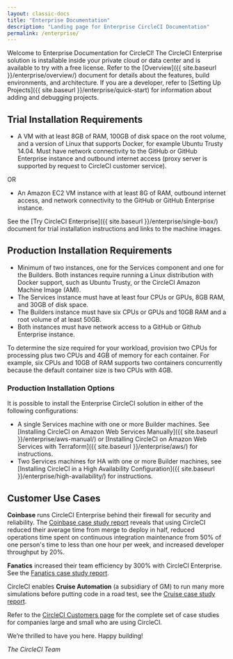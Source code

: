 ```yaml
---
layout: classic-docs
title: "Enterprise Documentation"
description: "Landing page for Enterprise CircleCI Documentation"
permalink: /enterprise/
---
```


Welcome to Enterprise Documentation for CircleCI! The CircleCI Enterprise solution is installable inside your private cloud or data center and is available to try with a free license. Refer to the [Overview]({{ site.baseurl }}/enterprise/overview/) document for details about the features, build environments, and architecture. If you are a developer, refer to [Setting Up Projects]({{ site.baseurl }}/enterprise/quick-start) for information about adding and debugging projects.

## Trial Installation Requirements

- A VM with at least 8GB of RAM, 100GB of disk space on the root volume, and a version of Linux that supports Docker, for example Ubuntu Trusty 14.04. Must have network connectivity to the GitHub or GitHub Enterprise instance and outbound internet access (proxy server is supported by request to CircleCI customer service).  

OR

- An Amazon EC2 VM instance with at least 8G of RAM, outbound internet access, and network connectivity to the GitHub or GitHub Enterprise instance.

See the [Try CircleCI Enterprise]({{ site.baseurl }}/enterprise/single-box/) document for trial installation instructions and links to the machine images.

## Production Installation Requirements

- Minimum of two instances, one for the Services component and one for the Builders. Both instances require running a Linux distribution with Docker support, such as Ubuntu Trusty, or the CircleCI Amazon Machine Image (AMI). 
- The Services instance must have at least four CPUs or GPUs, 8GB RAM, and 30GB of disk space. 
- The Builders instance must have six CPUs or GPUs and 10GB RAM and a root volume of at least 50GB.
- Both instances must have network access to a GitHub or Github Enterprise instance. 

To determine the size required for your workload, provision two CPUs for processing plus two CPUs and 4GB of memory for each container. For example, six CPUs and 10GB of RAM supports two containers concurrently because the default container size is two CPUs with 4GB. 

### Production Installation Options

It is possible to install the Enterprise CircleCI solution in either of the following configurations:

- A single Services machine with one or more Builder machines. See [Installing CircleCI on Amazon Web Services Manually]({{ site.baseurl }}/enterprise/aws-manual/) or [Installing CircleCI on Amazon Web Services with Terraform]({{ site.baseurl }}/enterprise/aws/) for instructions.
- Two Services machines for HA with one or more Builder machines, see [Installing CircleCI in a High Availability Configuration]({{ site.baseurl }}/enterprise/high-availability/) for instructions.

## Customer Use Cases 

**Coinbase** runs CircleCI Enterprise behind their firewall for security and reliability. The [Coinbase case study report](https://circleci.com/customers/coinbase/) reveals that using CircleCI reduced their average time from merge to deploy in half, reduced operations time spent on continuous integration maintenance from 50% of one person's time to less than one hour per week, and increased developer throughput by 20%. 

**Fanatics** increased their team efficiency by 300% with CircleCI Enterprise. See the [Fanatics case study report](https://circleci.com/customers/fanatics/).

CircleCI enables **Cruise Automation** (a subsidiary of GM) to run many more simulations before putting code in a road test, see the [Cruise case study report](https://circleci.com/customers/cruise/).

Refer to the [CircleCI Customers page](https://circleci.com/customers/) for the complete set of case studies for companies large and small who are using CircleCI.

We’re thrilled to have you here. Happy building!

_The CircleCI Team_
